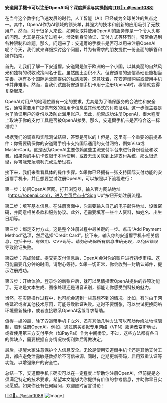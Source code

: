 **安道爾手機卡可以注册OpenAI吗？深度解读与实操指南[[TG💪+ @esim1088](https://t.me/s/esim1088)]**

在当今这个数字化飞速发展的时代，人工智能（AI）已经成为全球关注的焦点之一。其中，OpenAI作为AI领域的领头羊，其强大的技术和创新的应用吸引了无数用户。然而，对于很多人来说，如何获取并使用OpenAI的服务却是一个令人头疼的问题。尤其是在注册过程中，涉及到身份验证、支付方式等环节时，常常会遇到各种限制和难题。那么，问题来了：安道爾的手機卡是否可以用来注册OpenAI呢？今天，我们就来详细探讨这个问题，并为有需求的朋友提供一份全面的解答和操作指南。

首先，让我们了解一下安道爾。安道爾是位于欧洲的一个小国，以其美丽的自然风光和独特的税收政策闻名于世。虽然国土面积不大，但安道爾的通信基础设施相当完善，拥有多个国际运营商提供的优质服务。这意味着，在安道爾购买或使用手机卡并非难事。然而，当我们试图将安道爾手机卡用于注册OpenAI时，事情就变得复杂起来。

OpenAI对用户的地理位置有一定的要求，尤其是为了确保服务的合法性和安全性，通常需要用户提供有效的信用卡信息或其他形式的付款证明。这一步骤主要是为了验证用户的身份以及防止滥用账户。因此，能否成功注册OpenAI，很大程度上取决于你的支付工具是否被OpenAI接受。那么，安道爾手机卡是否符合这一标准呢？

根据我们的调查和实际测试结果，答案是可以的！但是，这里有一个重要的前提条件：你需要确保你的安道爾手机卡支持国际通用的支付网络，例如Visa或MasterCard。这是因为OpenAI主要依赖这些主流支付平台来进行身份验证和收费。如果你的手机卡仅限于本地使用，或者无法关联到上述支付系统，那么很遗憾，你可能无法顺利完成注册过程。

接下来，我们来看看具体的操作步骤。如果你已经拥有一张支持国际支付功能的安道爾手机卡，并且想要尝试注册OpenAI，可以按照以下流程进行：

第一步：访问OpenAI官网。打开浏览器，输入官方网站地址（https://openai.com），进入主页后点击“Sign Up”按钮开始注册流程。

第二步：填写基本信息。在注册页面中，你需要输入自己的电子邮件地址、设置密码，并同意相关条款和服务协议。此外，还需要填写一些个人资料，如姓名、出生日期等。

第三步：绑定支付方式。这是整个注册过程中最关键的一步。点击“Add Payment Method”选项，然后选择“Credit Card”。接下来，输入你的安道爾手机卡相关信息，包括卡号、有效期、CVV码等。请务必确保所有信息准确无误，以免因错误导致验证失败。

第四步：完成验证。提交完支付信息后，OpenAI会对你的账户进行初步审核。这可能需要几分钟的时间，请耐心等待。如果一切正常，你会收到一封确认邮件，提示注册成功。

第五步：开始体验。登录你的新账户后，就可以尽情探索OpenAI提供的各项功能了。无论是文本生成、图像处理还是语音识别，都能让你感受到科技的魅力。

当然，在实际操作过程中，也可能会遇到一些意想不到的情况。比如，有时由于网络延迟或者其他技术原因，可能导致验证失败。这时不要慌张，可以尝试更换网络环境重新操作，或者直接联系OpenAI客服寻求帮助。

值得一提的是，除了安道爾手机卡之外，还有其他几种方法可以帮助你绕过地域限制，顺利注册OpenAI。例如，通过购买虚拟专用网络（VPN）服务改变IP地址，或者使用第三方支付平台（如PayPal）作为中间桥梁。不过，这些方法都有各自的优缺点，需要根据自身情况权衡利弊后再做决定。

最后，提醒大家注意保护个人信息安全。无论是使用安道爾手机卡还是其他支付工具，都应避免泄露敏感数据给不可信来源。同时，定期更新密码，启用双重认证等功能，以增强账户的安全性。

总结一下，安道爾手机卡确实可以在一定程度上帮助你注册OpenAI，但前提是必须满足特定的技术要求。希望本文能够为你提供有价值的参考信息，并助你早日实现愿望。如果你还有任何疑问，欢迎随时留言讨论！

[[TG💪+ @esim1088](https://t.me/s/esim1088) ![Image](https://i.postimg.cc/4NQfJmqS/Snipaste-2025-05-13-00-14-12.png)]